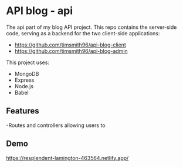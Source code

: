 
# API blog - api

The api part of my blog API project. This repo contains the server-side code, serving as a backend for the two client-side applications:
- https://github.com/timsmith96/api-blog-client
- https://github.com/timsmith96/api-blog-admin

This project uses:

- MongoDB
- Express
- Node.js
- Babel

## Features

-Routes and controllers allowing users to 

## Demo

https://resplendent-lamington-463564.netlify.app/
